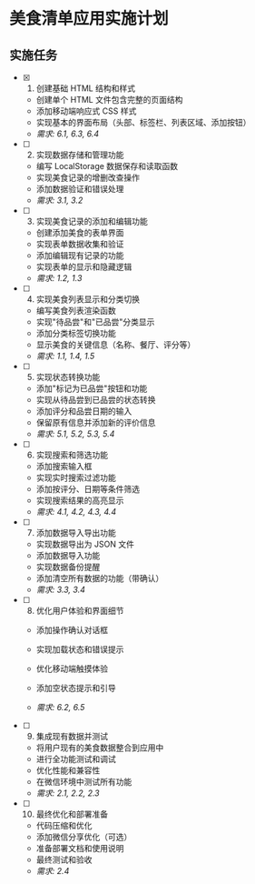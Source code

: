 # 美食清单应用实施计划

## 实施任务

- [x] 1. 创建基础 HTML 结构和样式





  - 创建单个 HTML 文件包含完整的页面结构
  - 添加移动端响应式 CSS 样式
  - 实现基本的界面布局（头部、标签栏、列表区域、添加按钮）
  - _需求: 6.1, 6.3, 6.4_



- [ ] 2. 实现数据存储和管理功能

  - 编写 LocalStorage 数据保存和读取函数
  - 实现美食记录的增删改查操作
  - 添加数据验证和错误处理
  - _需求: 3.1, 3.2_

- [ ] 3. 实现美食记录的添加和编辑功能

  - 创建添加美食的表单界面
  - 实现表单数据收集和验证
  - 添加编辑现有记录的功能
  - 实现表单的显示和隐藏逻辑
  - _需求: 1.2, 1.3_

- [ ] 4. 实现美食列表显示和分类切换

  - 编写美食列表渲染函数
  - 实现"待品尝"和"已品尝"分类显示
  - 添加分类标签切换功能
  - 显示美食的关键信息（名称、餐厅、评分等）
  - _需求: 1.1, 1.4, 1.5_

- [ ] 5. 实现状态转换功能

  - 添加"标记为已品尝"按钮和功能
  - 实现从待品尝到已品尝的状态转换
  - 添加评分和品尝日期的输入
  - 保留原有信息并添加新的评价信息
  - _需求: 5.1, 5.2, 5.3, 5.4_

- [ ] 6. 实现搜索和筛选功能

  - 添加搜索输入框
  - 实现实时搜索过滤功能
  - 添加按评分、日期等条件筛选
  - 实现搜索结果的高亮显示
  - _需求: 4.1, 4.2, 4.3, 4.4_

- [ ] 7. 添加数据导入导出功能

  - 实现数据导出为 JSON 文件
  - 添加数据导入功能
  - 实现数据备份提醒
  - 添加清空所有数据的功能（带确认）
  - _需求: 3.3, 3.4_

- [ ] 8. 优化用户体验和界面细节

  - 添加操作确认对话框
  - 实现加载状态和错误提示
  - 优化移动端触摸体验


  - 添加空状态提示和引导

  - _需求: 6.2, 6.5_

- [ ] 9. 集成现有数据并测试




  - 将用户现有的美食数据整合到应用中
  - 进行全功能测试和调试
  - 优化性能和兼容性
  - 在微信环境中测试所有功能
  - _需求: 2.1, 2.2, 2.3_

- [ ] 10. 最终优化和部署准备
  - 代码压缩和优化
  - 添加微信分享优化（可选）
  - 准备部署文档和使用说明
  - 最终测试和验收
  - _需求: 2.4_
